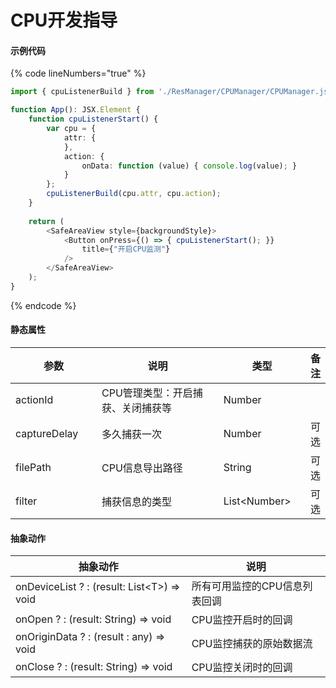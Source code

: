 # CPU开发指导

#### 示例代码

{% code lineNumbers="true" %}
```typescript
import { cpuListenerBuild } from './ResManager/CPUManager/CPUManager.js';

function App(): JSX.Element {
    function cpuListenerStart() {
        var cpu = {
            attr: { 
            },
            action: {
                onData: function (value) { console.log(value); }
            }
        };
        cpuListenerBuild(cpu.attr, cpu.action);
    }
    
    return (
        <SafeAreaView style={backgroundStyle}>
            <Button onPress={() => { cpuListenerStart(); }}
                title={"开启CPU监测"}
            />
        </SafeAreaView>
    );
}
```
{% endcode %}

#### 静态属性

<table><thead><tr><th width="149">参数</th><th width="359">说明</th><th width="142">类型</th><th>备注</th></tr></thead><tbody><tr><td>actionId</td><td>CPU管理类型：开启捕获、关闭捕获等</td><td>Number</td><td></td></tr><tr><td>captureDelay</td><td>多久捕获一次</td><td>Number</td><td>可选</td></tr><tr><td>filePath</td><td>CPU信息导出路径</td><td>String</td><td>可选</td></tr><tr><td>filter</td><td>捕获信息的类型</td><td>List&#x3C;Number></td><td>可选</td></tr></tbody></table>

#### 抽象动作

| 抽象动作                                        | 说明               |
| ------------------------------------------- | ---------------- |
| onDeviceList ? : (result: List\<T>) => void | 所有可用监控的CPU信息列表回调 |
| onOpen ? : (result: String) => void         | CPU监控开启时的回调      |
| onOriginData ? : (result : any) => void     | CPU监控捕获的原始数据流    |
| onClose ? : (result: String) => void        | CPU监控关闭时的回调      |
